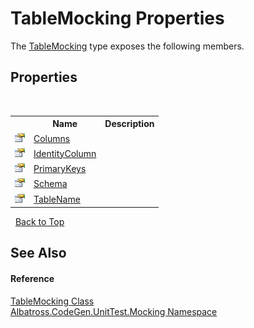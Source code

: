 # TableMocking Properties
 

The <a href="T_Albatross_CodeGen_UnitTest_Mocking_TableMocking.md">TableMocking</a> type exposes the following members.


## Properties
&nbsp;<table><tr><th></th><th>Name</th><th>Description</th></tr><tr><td>![Public property](media/pubproperty.gif "Public property")</td><td><a href="P_Albatross_CodeGen_UnitTest_Mocking_TableMocking_Columns.md">Columns</a></td><td /></tr><tr><td>![Public property](media/pubproperty.gif "Public property")</td><td><a href="P_Albatross_CodeGen_UnitTest_Mocking_TableMocking_IdentityColumn.md">IdentityColumn</a></td><td /></tr><tr><td>![Public property](media/pubproperty.gif "Public property")</td><td><a href="P_Albatross_CodeGen_UnitTest_Mocking_TableMocking_PrimaryKeys.md">PrimaryKeys</a></td><td /></tr><tr><td>![Public property](media/pubproperty.gif "Public property")</td><td><a href="P_Albatross_CodeGen_UnitTest_Mocking_TableMocking_Schema.md">Schema</a></td><td /></tr><tr><td>![Public property](media/pubproperty.gif "Public property")</td><td><a href="P_Albatross_CodeGen_UnitTest_Mocking_TableMocking_TableName.md">TableName</a></td><td /></tr></table>&nbsp;
<a href="#tablemocking-properties">Back to Top</a>

## See Also


#### Reference
<a href="T_Albatross_CodeGen_UnitTest_Mocking_TableMocking.md">TableMocking Class</a><br /><a href="N_Albatross_CodeGen_UnitTest_Mocking.md">Albatross.CodeGen.UnitTest.Mocking Namespace</a><br />